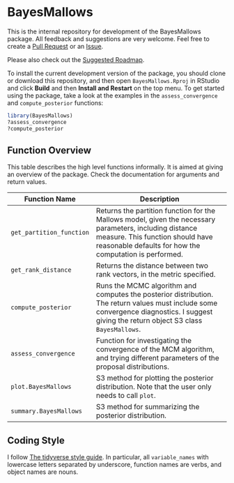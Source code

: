 
<!-- README.md is generated from README.Rmd. Please edit that file -->

# BayesMallows

This is the internal repository for development of the BayesMallows
package. All feedback and suggestions are very welcome. Feel free to
create a [Pull Request](https://github.uio.no/oyss/BayesMallows/pulls)
or an [Issue](https://github.uio.no/oyss/BayesMallows/issues).

Please also check out the [Suggested
Roadmap](https://github.uio.no/oyss/BayesMallows/wiki/Roadmap).

To install the current development version of the package, you should
clone or download this repository, and then open `BayesMallows.Rproj` in
RStudio and click **Build** and then **Install and Restart** on the top
menu. To get started using the package, take a look at the examples in
the `assess_convergence` and `compute_posterior` functions:

``` r
library(BayesMallows)
?assess_convergence
?compute_posterior
```

## Function Overview

This table describes the high level functions informally. It is aimed at
giving an overview of the package. Check the documentation for arguments
and return
values.

| Function Name            | Description                                                                                                                                                                                           |
| ------------------------ | ----------------------------------------------------------------------------------------------------------------------------------------------------------------------------------------------------- |
| `get_partition_function` | Returns the partition function for the Mallows model, given the necessary parameters, including distance measure. This function should have reasonable defaults for how the computation is performed. |
| `get_rank_distance`      | Returns the distance between two rank vectors, in the metric specified.                                                                                                                               |
| `compute_posterior`      | Runs the MCMC algorithm and computes the posterior distribution. The return values must include some convergence diagnostics. I suggest giving the return object S3 class `BayesMallows`.             |
| `assess_convergence`     | Function for investigating the convergence of the MCM algorithm, and trying different parameters of the proposal distributions.                                                                       |
| `plot.BayesMallows`      | S3 method for plotting the posterior distribution. Note that the user only needs to call `plot`.                                                                                                      |
| `summary.BayesMallows`   | S3 method for summarizing the posterior distribution.                                                                                                                                                 |

## Coding Style

I follow [The tidyverse style
guide](http://style.tidyverse.org/index.html). In particular, all
`variable_names` with lowercase letters separated by underscore,
function names are verbs, and object names are nouns.

